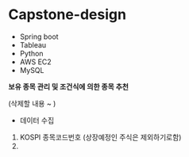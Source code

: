 # Capstone-design
- Spring boot
- Tableau
- Python
- AWS EC2
- MySQL

__보유 종목 관리 및 조건식에 의한 종목 추천__


(삭제할 내용 ~ )
- 데이터 수집
1. KOSPI 종목코드번호 (상장예정인 주식은 제외하기로함)
2. 